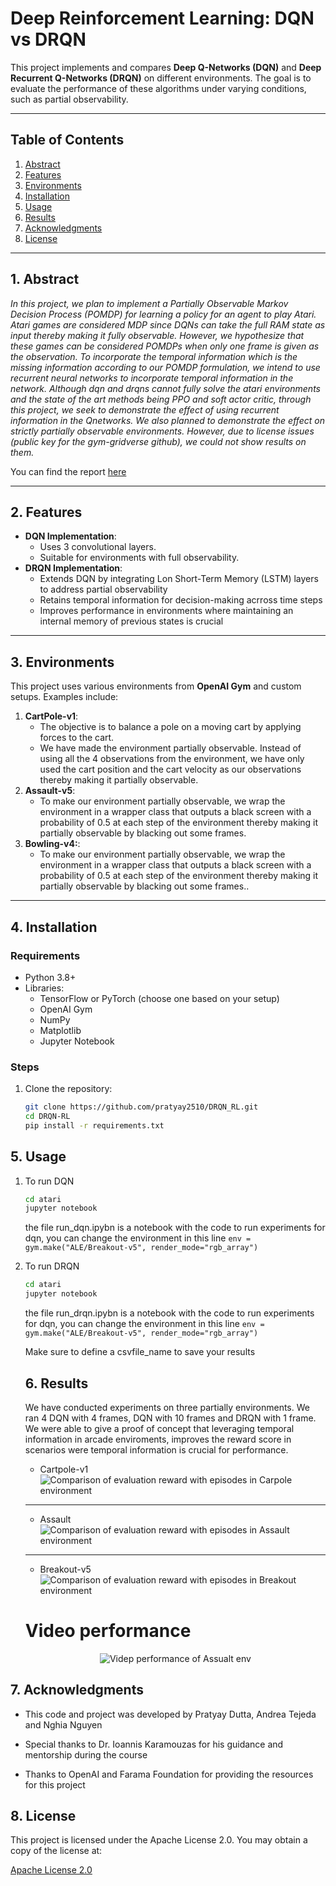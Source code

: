 # **Deep Reinforcement Learning: DQN vs DRQN**

This project implements and compares **Deep Q-Networks (DQN)** and **Deep Recurrent Q-Networks (DRQN)** on different environments. The goal is to evaluate the performance of these algorithms under varying conditions, such as partial observability.

---

## **Table of Contents**
1. [Abstract](#abstract)
2. [Features](#features)
3. [Environments](#environments)
4. [Installation](#installation)
5. [Usage](#usage)
6. [Results](#results)
7. [Acknowledgments](#acknowledgments)
8. [License](#license)

---

## **1. Abstract** <a name="abstract">

_In this project, we plan to implement a Partially Observable Markov Decision Process (POMDP) for learning
a policy for an agent to play Atari. Atari games are considered MDP since DQNs can take the full RAM state as
input thereby making it fully observable. However, we hypothesize that these games can be considered POMDPs
when only one frame is given as the observation. To incorporate the temporal information which is the missing
information according to our POMDP formulation, we intend to use recurrent neural networks to incorporate
temporal information in the network. Although dqn and drqns cannot fully solve the atari environments and the
state of the art methods being PPO and soft actor critic, through this project, we seek to demonstrate
the effect of using recurrent information in the Qnetworks. We also planned to demonstrate the effect on strictly
partially observable environments. However, due to license issues (public key for the gym-gridverse github), we
could not show results on them._

You can find the report [here](https://drive.google.com/file/d/1hZ22LzYFNmO18kNw4xlfR2pCUS9SeL3G/view?usp=drive_link)

---

## **2. Features** <a name="features">
- **DQN Implementation**:
  - Uses 3 convolutional layers.
  - Suitable for environments with full observability.
- **DRQN Implementation**:
  - Extends DQN by integrating Lon Short-Term Memory (LSTM) layers to address partial observability
  - Retains temporal information for decision-making acrross time steps
  - Improves performance in environments where maintaining an internal memory of previous states is crucial

---

## **3. Environments** <a name="environments">
This project uses various environments from **OpenAI Gym** and custom setups. Examples include:
1. **CartPole-v1**:
   - The objective is to balance a pole on a moving cart by applying forces to the cart.
   - We have made the environment partially observable. Instead of using all the 4 observations from the environment, we have only used the cart position and the cart velocity as our observations thereby making it partially observable.
2. **Assault-v5**:
   - To make our environment partially observable, we wrap the environment in a wrapper class that outputs a black screen with a probability of 0.5 at each step of the environment thereby making it partially observable by blacking out some frames.
3. **Bowling-v4:**:
   - To make our environment partially observable, we wrap the environment in a wrapper class that outputs a black screen with a probability of 0.5 at each step of the environment thereby making it partially observable by blacking out some frames..

---

## **4. Installation** <a name="installation">
### **Requirements**
- Python 3.8+
- Libraries:
  - TensorFlow or PyTorch (choose one based on your setup)
  - OpenAI Gym
  - NumPy
  - Matplotlib
  - Jupyter Notebook

### **Steps**
1. Clone the repository:
   ```bash
   git clone https://github.com/pratyay2510/DRQN_RL.git
   cd DRQN-RL
   pip install -r requirements.txt

## **5. Usage**
1. To run DQN
    ```bash
    cd atari
    jupyter notebook
    ```
    the file run_dqn.ipybn is a notebook with the code to run experiments for dqn, you can change the environment in this line
    `env = gym.make("ALE/Breakout-v5", render_mode="rgb_array") `

2. To run DRQN
    ```bash
    cd atari
    jupyter notebook
    ```
    the file run_drqn.ipybn is a notebook with the code to run experiments for dqn, you can change the environment in this line
    `env = gym.make("ALE/Breakout-v5", render_mode="rgb_array") `

    Make sure to define a csvfile_name to save your results

    ## **6. Results** <a name="results">

    We have conducted experiments on three partially environments. We ran 4 DQN with 4 frames, DQN with 10 frames and DRQN with 1 frame. We were able to give a proof of concept that leveraging temporal information in arcade enviroments, improves the reward score in scenarios were temporal information is crucial for performance. 

    - Cartpole-v1 
    ![Comparison of evaluation reward with episodes in Carpole environment](imgs/cartpole_graph.png)
    ---
    - Assault 
     ![Comparison of evaluation reward with episodes in Assault environment](imgs/assault_graph.png)
     ---
    - Breakout-v5
     ![Comparison of evaluation reward with episodes in Breakout environment](imgs/breakout_graph.png)


     # Video performance

     <p align="center">
        <img src="imgs/assault_video.gif" alt="Videp performance of Assualt env" />
    </p>
    


## 7. Acknowledgments <a name="acknowledgments">

- This code and project was developed by Pratyay Dutta, Andrea Tejeda and Nghia Nguyen

- Special thanks to Dr. Ioannis Karamouzas for his guidance and mentorship during the course

- Thanks to OpenAI and Farama Foundation for providing the resources for this project

## 8. License <a name="license">

This project is licensed under the Apache License 2.0. You may obtain a copy of the license at:

[Apache License 2.0](https://www.apache.org/licenses/LICENSE-2.0)

